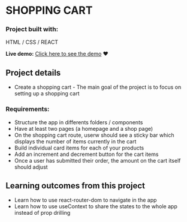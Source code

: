 # SHOPPING CART

### Project built with:

HTML / CSS / REACT

**Live demo:** [Click here to see the demo](https://romainnm.github.io/shopping-cart) :heart:

## Project details

- Create a shopping cart - The main goal of the project is to focus on setting up a shopping cart

### Requirements:

- Structure the app in differents folders / components
- Have at least two pages (a homepage and a shop page)
- On the shopping cart route, userw should see a sticky bar which displays the number of items currently in the cart
- Build individual card items for each of your products
- Add an increment and decrement button for the cart items
- Once a user has submitted their order, the amount on the cart itself should adjust

## Learning outcomes from this project

- Learn how to use react-router-dom to navigate in the app
- Learn how to use useContext to share the states to the whole app instead of prop drilling

